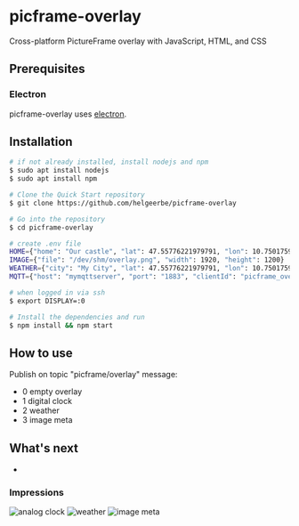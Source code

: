 # picframe-overlay

Cross-platform PictureFrame overlay with JavaScript, HTML, and CSS

## Prerequisites

### Electron

picframe-overlay uses [electron](https://www.electronjs.org). 

## Installation

````bash
# if not already installed, install nodejs and npm
$ sudo apt install nodejs
$ sudo apt install npm

# Clone the Quick Start repository
$ git clone https://github.com/helgeerbe/picframe-overlay

# Go into the repository
$ cd picframe-overlay

# create .env file
HOME={"home": "Our castle", "lat": 47.55776221979791, "lon": 10.750175907276837}
IMAGE={"file": "/dev/shm/overlay.png", "width": 1920, "height": 1200}
WEATHER={"city": "My City", "lat": 47.55776221979791, "lon": 10.7501759072768371, "key": "myOpenWeatherMapKey", "lang": "de", "units": "metric"}
MQTT={"host": "mymqttserver", "port": "1883", "clientId": "picframe_overlay", "username": "name", "password": "mypasswd"}

# when logged in via ssh
$ export DISPLAY=:0

# Install the dependencies and run
$ npm install && npm start
````

## How to use

Publish  on topic "picframe/overlay"
message:
- 0 empty overlay
- 1 digital clock
- 2 weather
- 3 image meta

## What's next
- 

### Impressions

![analog clock](https://user-images.githubusercontent.com/59169507/115714802-cf57b700-a377-11eb-9a00-3b44b1c9bad8.png)
![weather](https://user-images.githubusercontent.com/59169507/115715142-29f11300-a378-11eb-9358-f59a974b5a44.png)
![image meta](https://github.com/user-attachments/assets/e7d9bd4b-d908-4875-b07c-e9c0c72d998b)
